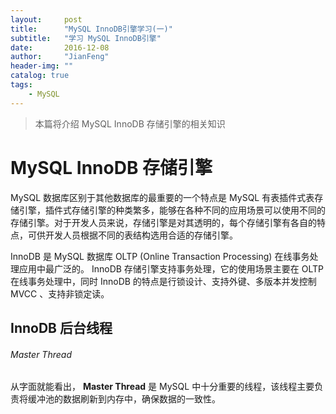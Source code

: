 ```yaml
---
layout:     post
title:      "MySQL InnoDB引擎学习(一)"
subtitle:   "学习 MySQL InnoDB引擎"
date:       2016-12-08
author:     "JianFeng"
header-img: ""
catalog: true
tags:
    - MySQL
---
```


> 本篇将介绍 MySQL InnoDB 存储引擎的相关知识

# MySQL InnoDB 存储引擎
MySQL 数据库区别于其他数据库的最重要的一个特点是 MySQL 有表插件式表存储引擎，插件式存储引擎的种类繁多，能够在各种不同的应用场景可以使用不同的存储引擎。对于开发人员来说，存储引擎是对其透明的，每个存储引擎有各自的特点，可供开发人员根据不同的表结构选用合适的存储引擎。

InnoDB 是 MySQL 数据库 OLTP (Online Transaction Processing) 在线事务处理应用中最广泛的。 InnoDB 存储引擎支持事务处理，它的使用场景主要在 OLTP 在线事务处理中，同时 InnoDB 的特点是行锁设计、支持外键、多版本并发控制 MVCC 、支持非锁定读。


## InnoDB 后台线程


###### Master Thread
从字面就能看出， **Master Thread** 是 MySQL 中十分重要的线程，该线程主要负责将缓冲池的数据刷新到内存中，确保数据的一致性。

